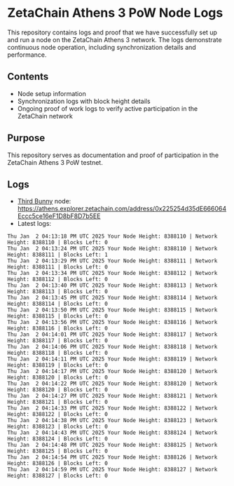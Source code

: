 # ZetaChain Athens 3 PoW Node Logs
This repository contains logs and proof that we have successfully set up and run a node on the ZetaChain Athens 3 network. The logs demonstrate continuous node operation, including synchronization details and performance.

## Contents
- Node setup information
- Synchronization logs with block height details
- Ongoing proof of work logs to verify active participation in the ZetaChain network

## Purpose
This repository serves as documentation and proof of participation in the ZetaChain Athens 3 PoW testnet.

## Logs

- [Third Bunny](https://thirdbunny.xyz/) node: https://athens.explorer.zetachain.com/address/0x225254d35dE666064Eccc5ce16eF1D8bF8D7b5EE
- Latest logs:
```
Thu Jan  2 04:13:18 PM UTC 2025 Your Node Height: 8388110 | Network Height: 8388110 | Blocks Left: 0
Thu Jan  2 04:13:24 PM UTC 2025 Your Node Height: 8388110 | Network Height: 8388111 | Blocks Left: 1
Thu Jan  2 04:13:29 PM UTC 2025 Your Node Height: 8388111 | Network Height: 8388111 | Blocks Left: 0
Thu Jan  2 04:13:34 PM UTC 2025 Your Node Height: 8388112 | Network Height: 8388112 | Blocks Left: 0
Thu Jan  2 04:13:40 PM UTC 2025 Your Node Height: 8388113 | Network Height: 8388113 | Blocks Left: 0
Thu Jan  2 04:13:45 PM UTC 2025 Your Node Height: 8388114 | Network Height: 8388114 | Blocks Left: 0
Thu Jan  2 04:13:50 PM UTC 2025 Your Node Height: 8388115 | Network Height: 8388115 | Blocks Left: 0
Thu Jan  2 04:13:56 PM UTC 2025 Your Node Height: 8388116 | Network Height: 8388116 | Blocks Left: 0
Thu Jan  2 04:14:01 PM UTC 2025 Your Node Height: 8388117 | Network Height: 8388117 | Blocks Left: 0
Thu Jan  2 04:14:06 PM UTC 2025 Your Node Height: 8388118 | Network Height: 8388118 | Blocks Left: 0
Thu Jan  2 04:14:11 PM UTC 2025 Your Node Height: 8388119 | Network Height: 8388119 | Blocks Left: 0
Thu Jan  2 04:14:17 PM UTC 2025 Your Node Height: 8388120 | Network Height: 8388120 | Blocks Left: 0
Thu Jan  2 04:14:22 PM UTC 2025 Your Node Height: 8388120 | Network Height: 8388120 | Blocks Left: 0
Thu Jan  2 04:14:27 PM UTC 2025 Your Node Height: 8388121 | Network Height: 8388121 | Blocks Left: 0
Thu Jan  2 04:14:33 PM UTC 2025 Your Node Height: 8388122 | Network Height: 8388122 | Blocks Left: 0
Thu Jan  2 04:14:38 PM UTC 2025 Your Node Height: 8388123 | Network Height: 8388123 | Blocks Left: 0
Thu Jan  2 04:14:43 PM UTC 2025 Your Node Height: 8388124 | Network Height: 8388124 | Blocks Left: 0
Thu Jan  2 04:14:48 PM UTC 2025 Your Node Height: 8388125 | Network Height: 8388125 | Blocks Left: 0
Thu Jan  2 04:14:54 PM UTC 2025 Your Node Height: 8388126 | Network Height: 8388126 | Blocks Left: 0
Thu Jan  2 04:14:59 PM UTC 2025 Your Node Height: 8388127 | Network Height: 8388127 | Blocks Left: 0
```
